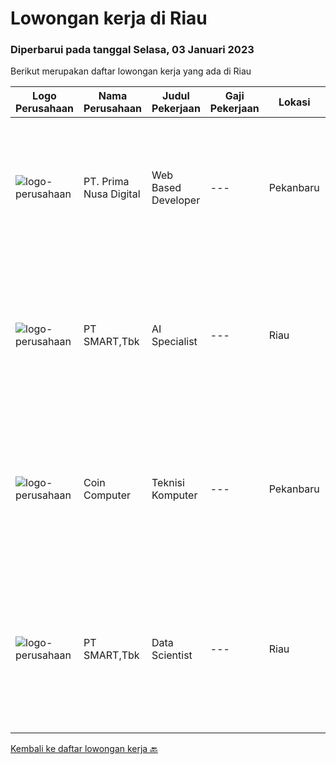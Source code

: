 
  # Lowongan kerja di Riau

  ### Diperbarui pada tanggal Selasa, 03 Januari 2023

  Berikut merupakan daftar lowongan kerja yang ada di Riau

  |Logo Perusahaan | Nama Perusahaan | Judul Pekerjaan | Gaji Pekerjaan | Lokasi | Deskripsi | Tanggal diunggah | Pranala |
  | -------------- | --------------- | --------------- | --------- | --------- | -------------- | ------- | ----------- |
  |![logo-perusahaan](https://image-service-cdn.seek.com.au/c36a59e41dcff1875ba6991c48643e137d8b5a99/ee4dce1061f3f616224767ad58cb2fc751b8d2dc)|PT. Prima Nusa Digital|Web Based Developer|---|Pekanbaru|Work on Site Full time in Pekanbaru Minimum 2 years of software development experience in web Proficient in Typescript, ExpressJS/Node, ReactJs, Cloud...|Kamis, 29 Desember 2022|https://www.jobstreet.co.id/id/job/web-based-developer-4143134?token=0~22c3fe97-744a-46ec-ab25-145dc4021cd2&sectionRank=1&jobId=jobstreet-id-job-4143134|
|![logo-perusahaan](https://image-service-cdn.seek.com.au/e0f2789e04f1707f717e820cb0fceb109a953b16/ee4dce1061f3f616224767ad58cb2fc751b8d2dc)|PT SMART,Tbk|AI Specialist|---|Riau|Job Descriptions: Research and develop existing computer vision algorithms to solve desired used cases Develop and adapt advanced computer vision and...|Kamis, 29 Desember 2022|https://www.jobstreet.co.id/id/job/ai-specialist-4160610?token=0~22c3fe97-744a-46ec-ab25-145dc4021cd2&sectionRank=2&jobId=jobstreet-id-job-4160610|
|![logo-perusahaan](https://i.ibb.co/sqvTCh9/112815900-stock-vector-no-image-available-icon-flat-vector.webp)|Coin Computer|Teknisi Komputer|---|Pekanbaru|Kualifikasi : Pendidikan minimal SMA / SMK Usia maksimal 30 tahun Mahir dalam memperbaiki komputer, laptop, printer, dll Dapar bekerja sesuai SOP...|Selasa, 20 Desember 2022|https://www.jobstreet.co.id/id/job/teknisi-komputer-4150287?token=0~22c3fe97-744a-46ec-ab25-145dc4021cd2&sectionRank=3&jobId=jobstreet-id-job-4150287|
|![logo-perusahaan](https://image-service-cdn.seek.com.au/e0f2789e04f1707f717e820cb0fceb109a953b16/ee4dce1061f3f616224767ad58cb2fc751b8d2dc)|PT SMART,Tbk|Data Scientist|---|Riau|Job Descriptions: Lead the team, and manage the budget for research and operational needed to support the activitie Providing advance on experimental...|Senin, 05 Desember 2022|https://www.jobstreet.co.id/id/job/data-scientist-4130858?token=0~22c3fe97-744a-46ec-ab25-145dc4021cd2&sectionRank=4&jobId=jobstreet-id-job-4130858|


  [Kembali ke daftar lowongan kerja 🔙](../README.md#daftar-lowongan-kerja)
  